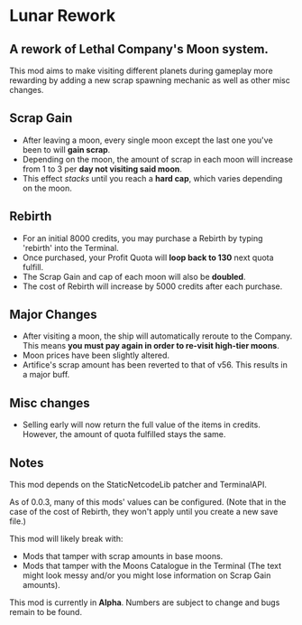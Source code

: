 # Lunar Rework
## A rework of Lethal Company's Moon system.

This mod aims to make visiting different planets during gameplay more rewarding by adding a new scrap spawning mechanic as well as other misc changes.

## Scrap Gain

- After leaving a moon, every single moon except the last one you've been to will **gain scrap**.
- Depending on the moon, the amount of scrap in each moon will increase from 1 to 3 per **day not visiting said moon**.
- This effect *stacks* until you reach a **hard cap**, which varies depending on the moon.

## Rebirth

- For an initial 8000 credits, you may purchase a Rebirth by typing 'rebirth' into the Terminal.
- Once purchased, your Profit Quota will **loop back to 130** next quota fulfill.
- The Scrap Gain and cap of each moon will also be **doubled**.
- The cost of Rebirth will increase by 5000 credits after each purchase.

## Major Changes

- After visiting a moon, the ship will automatically reroute to the Company. This means **you must pay again in order to re-visit high-tier moons**.
- Moon prices have been slightly altered.
- Artifice's scrap amount has been reverted to that of v56. This results in a major buff.

## Misc changes

- Selling early will now return the full value of the items in credits. However, the amount of quota fulfilled stays the same.

## Notes

This mod depends on the StaticNetcodeLib patcher and TerminalAPI.

As of 0.0.3, many of this mods' values can be configured. (Note that in the case of the cost of Rebirth, they won't apply until you create a new save file.)

This mod will likely break with:
- Mods that tamper with scrap amounts in base moons.
- Mods that tamper with the Moons Catalogue in the Terminal (The text might look messy and/or you might lose information on Scrap Gain amounts).

This mod is currently in **Alpha**. Numbers are subject to change and bugs remain to be found.
